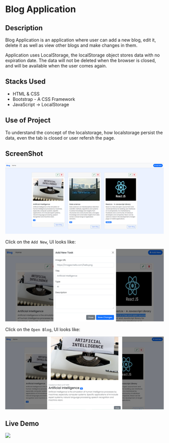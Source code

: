# Blog Application

## Description
Blog Application is an application where user can add a new blog, edit it, delete it as well as view other blogs and make changes in them. 

Application uses LocalStorage, the localStorage object stores data with no expiration date. The data will not be deleted when the browser is closed, and will be available when the user comes again.

## Stacks Used
* HTML & CSS
* Bootstrap - A CSS Framework
* JavaScript -> LocalStorage

## Use of Project

To understand the concept of the localstorage, how localstorage persist the data, even the tab is closed or user refersh the page.

## ScreenShot

<img src="Screenshots/ss1.png?raw=true" />

Click on the `Add New`, UI looks like:


<img src="Screenshots/ss2.png?raw=true" />

Click on the `Open Blog`, UI looks like:


<img src="Screenshots/ss3.png?raw=true" />

## Live Demo

<img src="Screenshots/demo.gif?raw=true" />
